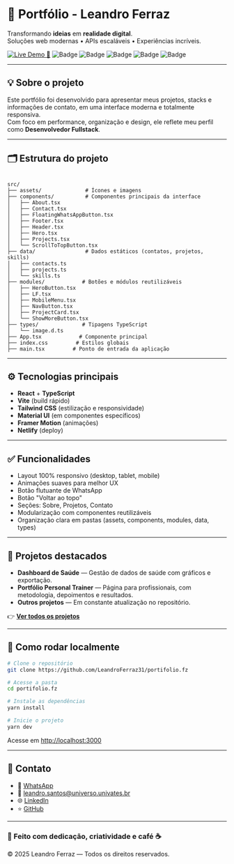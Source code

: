 # 🚀 Portfólio - Leandro Ferraz

Transformando **ideias** em **realidade digital**.  
Soluções web modernas • APIs escaláveis • Experiências incríveis.

[![Live Demo 🚀](https://img.shields.io/badge/Live%20Demo-Online-green?style=for-the-badge)](https://leandroferraztech.netlify.app/)
![Badge](https://img.shields.io/badge/React-20232A?style=for-the-badge&logo=react&logoColor=61DAFB)
![Badge](https://img.shields.io/badge/TypeScript-007ACC?style=for-the-badge&logo=typescript&logoColor=white)
![Badge](https://img.shields.io/badge/TailwindCSS-38B2AC?style=for-the-badge&logo=tailwind-css&logoColor=white)
![Badge](https://img.shields.io/badge/Vite-646CFF?style=for-the-badge&logo=vite&logoColor=white)
![Badge](https://img.shields.io/badge/Deploy-Netlify-00C7B7?style=for-the-badge&logo=netlify&logoColor=white)

---

## 💡 Sobre o projeto

Este portfólio foi desenvolvido para apresentar meus projetos, stacks e informações de contato, em uma interface moderna e totalmente responsiva.  
Com foco em performance, organização e design, ele reflete meu perfil como **Desenvolvedor Fullstack**.

---

## 🗂️ Estrutura do projeto

```

src/
├── assets/              # Ícones e imagens
├── components/          # Componentes principais da interface
│   ├── About.tsx
│   ├── Contact.tsx
│   ├── FloatingWhatsAppButton.tsx
│   ├── Footer.tsx
│   ├── Header.tsx
│   ├── Hero.tsx
│   ├── Projects.tsx
│   └── ScrollToTopButton.tsx
├── data/                # Dados estáticos (contatos, projetos, skills)
│   ├── contacts.ts
│   ├── projects.ts
│   └── skills.ts
├── modules/            # Botões e módulos reutilizáveis
│   ├── HeroButton.tsx
│   ├── LF.tsx
│   ├── MobileMenu.tsx
│   ├── NavButton.tsx
│   ├── ProjectCard.tsx
│   └── ShowMoreButton.tsx
├── types/              # Tipagens TypeScript
│   └── image.d.ts
├── App.tsx            # Componente principal
├── index.css         # Estilos globais
├── main.tsx         # Ponto de entrada da aplicação

````

---

## ⚙️ Tecnologias principais

- **React** + **TypeScript**
- **Vite** (build rápido)
- **Tailwind CSS** (estilização e responsividade)
- **Material UI** (em componentes específicos)
- **Framer Motion** (animações)
- **Netlify** (deploy)

---

## ✅ Funcionalidades

- Layout 100% responsivo (desktop, tablet, mobile)
- Animações suaves para melhor UX
- Botão flutuante de WhatsApp
- Botão "Voltar ao topo"
- Seções: Sobre, Projetos, Contato
- Modularização com componentes reutilizáveis
- Organização clara em pastas (assets, components, modules, data, types)

---

## 💼 Projetos destacados

- **Dashboard de Saúde** — Gestão de dados de saúde com gráficos e exportação.
- **Portfólio Personal Trainer** — Página para profissionais, com metodologia, depoimentos e resultados.
- **Outros projetos** — Em constante atualização no repositório.

👉 **[Ver todos os projetos](#)**

---

## 🚀 Como rodar localmente

```bash
# Clone o repositório
git clone https://github.com/LeandroFerraz31/portifolio.fz

# Acesse a pasta
cd portifolio.fz

# Instale as dependências
yarn install

# Inicie o projeto
yarn dev
````

Acesse em [http://localhost:3000](http://localhost:3000)

---

## 📩 Contato

* 💬 [WhatsApp](https://api.whatsapp.com/send?phone=5551999999999)
* 📧 [leandro.santos@universo.univates.br](mailto:leandro.santos@universo.univates.br)
* 🌐 [LinkedIn](https://www.linkedin.com/in/leandro-fz)
* ⭐ [GitHub](https://github.com/LeandroFerraz31)

---

### 🧡 Feito com dedicação, criatividade e café ☕️

© 2025 Leandro Ferraz — Todos os direitos reservados.
